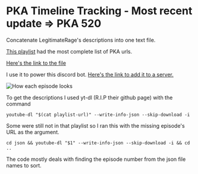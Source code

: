 # PKA Timeline Tracking - Most recent update => PKA 520

Concatenate LegitimateRage's descriptions into one text file. 

[This playlist](https://www.youtube.com/playlist?list=PL568FBE856C240972) had the most complete list of PKA urls.

[Here's the link to the file](https://github.com/Fitzy1293/PKA/blob/master/PKA_timelines.txt?raw=true)

I use it to power this discord bot. [Here's the link to add it to a server.](https://discord.com/oauth2/authorize?client_id=774108885182185482&scope=bot)


![How each episode looks](https://i.imgur.com/A39tlQM.png)


To get the descriptions I used yt-dl (R.I.P their github page) with the command

`youtube-dl "$(cat playlist-url)" --write-info-json --skip-download -i`

Some were still not in that playlist so I ran this with the missing episode's URL as the argument.

`cd json && youtube-dl "$1" --write-info-json --skip-download -i && cd ..`


The code mostly deals with finding the episode number from the json file names to sort.  
